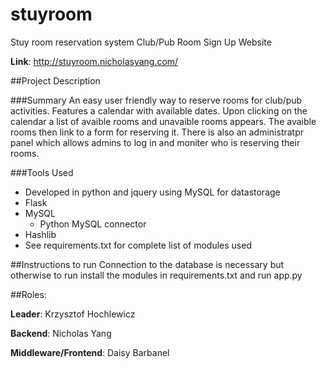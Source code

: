 # stuyroom
Stuy room reservation system
Club/Pub Room Sign Up Website

**Link**: http://stuyroom.nicholasyang.com/

##Project Description

###Summary
An easy user friendly way to reserve rooms for club/pub activities. Features a calendar with available dates.
Upon clicking on the calendar a list of avaible rooms and unavaible rooms appears. The avaible rooms then link to a form for reserving it. There is also an administratpr panel which allows admins to log in and moniter who is reserving their rooms. 

###Tools Used

* Developed in python and jquery using MySQL for datastorage
* Flask
* MySQL
	* Python MySQL connector
* Hashlib
* See requirements.txt for complete list of modules used

##Instructions to run
Connection to the database is necessary but otherwise to run install the modules in requirements.txt and run app.py


##Roles:

**Leader**: Krzysztof Hochlewicz

**Backend**: Nicholas Yang

**Middleware/Frontend**: Daisy Barbanel
